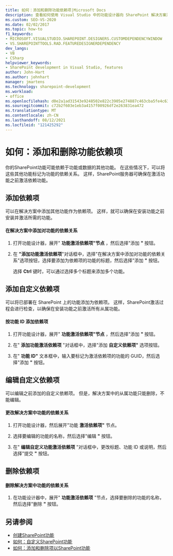 ```yaml
---
title: 如何：添加和删除功能依赖项|Microsoft Docs
description: 查看如何使用 Visual Studio 中的功能设计器向 SharePoint 解决方案添加和删除功能Visual Studio。
ms.custom: SEO-VS-2020
ms.date: 02/02/2017
ms.topic: how-to
f1_keywords:
- MICROSOFT.VISUALSTUDIO.SHAREPOINT.DESIGNERS.CUSTOMDEPENDENCYWINDOW
- VS.SHAREPOINTTOOLS.RAD.FEATUREDESIGNERDEPENDENCY
dev_langs:
- VB
- CSharp
helpviewer_keywords:
- SharePoint development in Visual Studio, features
author: John-Hart
ms.author: johnhart
manager: jmartens
ms.technology: sharepoint-development
ms.workload:
- office
ms.openlocfilehash: d0e2a1ad31543e9248502e822c3905e274887c463cba5fe4c63c0b4c4acbb5c1
ms.sourcegitcommit: c72b2f603e1eb3a4157f00926df2e263831ea472
ms.translationtype: MT
ms.contentlocale: zh-CN
ms.lasthandoff: 08/12/2021
ms.locfileid: "121425292"
---
```

# <a name="how-to-add-and-remove-feature-dependencies"></a>如何：添加和删除功能依赖项
  你的SharePoint功能可能依赖于功能或数据的其他功能。 在这些情况下，可以将这些其他功能标记为功能的依赖关系。 这样，SharePoint服务器可确保在激活功能之前激活依赖功能。

## <a name="add-dependencies"></a>添加依赖项
 可以在解决方案中添加其他功能作为依赖项。 这样，就可以确保在安装功能之前安装并激活所需的功能。

#### <a name="to-add-a-dependency-on-a-feature-in-the-solution"></a>在解决方案中添加对功能的依赖关系

1. 打开功能设计器，展开" **功能激活依赖项"节点** ，然后选择"添加 **"** 按钮。

2. 在 **"添加功能激活依赖项**"对话框中，选择"在解决方案中添加对功能的依赖关系"选项按钮，选择要添加为依赖项的功能的标题，然后选择"添加 **"** 按钮。

     选择 **Ctrl** 键时，可以通过选择多个标题来添加多个功能。

## <a name="addi-custom-dependencies"></a>添加自定义依赖项
 可以将已部署在 SharePoint 上的功能添加为依赖项。 这样，SharePoint激活过程会进行检查，以确保在安装功能之前激活所有从属功能。

#### <a name="to-add-a-dependency-by-the-feature-id"></a>按功能 ID 添加依赖项

1. 打开功能设计器，展开" **功能激活依赖项"节点** ，然后选择"添加 **"** 按钮。

2. 在" **添加功能激活依赖项** "对话框中，选择"添加 **自定义依赖项"** 选项按钮。

3. 在" **功能 ID"** 文本框中，输入要标记为激活依赖项的功能的 GUID，然后选择"添加 **"** 按钮。

## <a name="edit-custom-dependencies"></a>编辑自定义依赖项
 可以编辑之前添加的自定义依赖项。 但是，解决方案中的从属功能只能删除，不能编辑。

#### <a name="to-change-a-dependency-on-a-feature-in-the-solution"></a>更改解决方案中功能的依赖关系

1. 打开功能设计器，然后展开"功能 **激活依赖项"** 节点。

2. 选择要编辑的功能的名称，然后选择"编辑 **"** 按钮。

3. 在" **编辑自定义功能激活依赖项** "对话框中，更改标题、功能 ID 或说明，然后选择"提交 **"** 按钮。

## <a name="remove-dependencies"></a>删除依赖项

#### <a name="to-remove-a-dependency-on-a-feature-in-the-solution"></a>删除解决方案中功能的依赖关系

1. 在功能设计器中，展开" **功能激活依赖项** "节点，选择要删除的功能的名称，然后选择"删除 **"** 按钮。

## <a name="see-also"></a>另请参阅
- [创建SharePoint功能](../sharepoint/creating-sharepoint-features.md)
- [如何：自定义SharePoint功能](../sharepoint/how-to-customize-a-sharepoint-feature.md)
- [如何：添加和删除项以SharePoint功能](../sharepoint/how-to-add-and-remove-items-to-sharepoint-features.md)
